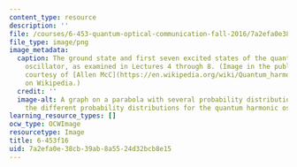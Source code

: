 ```yaml
---
content_type: resource
description: ''
file: /courses/6-453-quantum-optical-communication-fall-2016/7a2efa0e38cb39ab8a5524d32bcb8e15_6-453F16.png
file_type: image/png
image_metadata:
  caption: The ground state and first seven excited states of the quantum harmonic
    oscillator, as examined in Lectures 4 through 8. (Image in the public domain,
    courtesy of [Allen McC](https://en.wikipedia.org/wiki/Quantum_harmonic_oscillator#/media/File:Aufenthaltswahrscheinlichkeit_harmonischer_Oszillator.png).
    on Wikipedia.)
  credit: ''
  image-alt: A graph on a parabola with several probability distributions showing
    the different probability distributions for the quantum harmonic oscillator.
learning_resource_types: []
ocw_type: OCWImage
resourcetype: Image
title: 6-453f16
uid: 7a2efa0e-38cb-39ab-8a55-24d32bcb8e15
---
```

